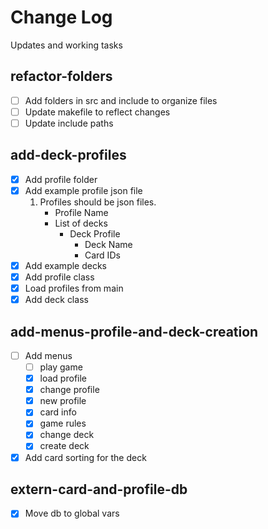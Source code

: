 # Change Log

Updates and working tasks

## refactor-folders
- [ ] Add folders in src and include to organize files
- [ ] Update makefile to reflect changes
- [ ] Update include paths

## add-deck-profiles
- [x] Add profile folder
- [x] Add example profile json file
    1. Profiles should be json files.
        - Profile Name
        - List of decks
            - Deck Profile
                - Deck Name
                - Card IDs
- [x] Add example decks 
- [x] Add profile class
- [x] Load profiles from main
- [x] Add deck class

## add-menus-profile-and-deck-creation
- [ ] Add menus
    - [ ] play game
    - [x] load profile
    - [x] change profile
    - [x] new profile
    - [x] card info
    - [x] game rules
    - [x] change deck
    - [x] create deck
- [x] Add card sorting for the deck

## extern-card-and-profile-db
- [x] Move db to global vars
